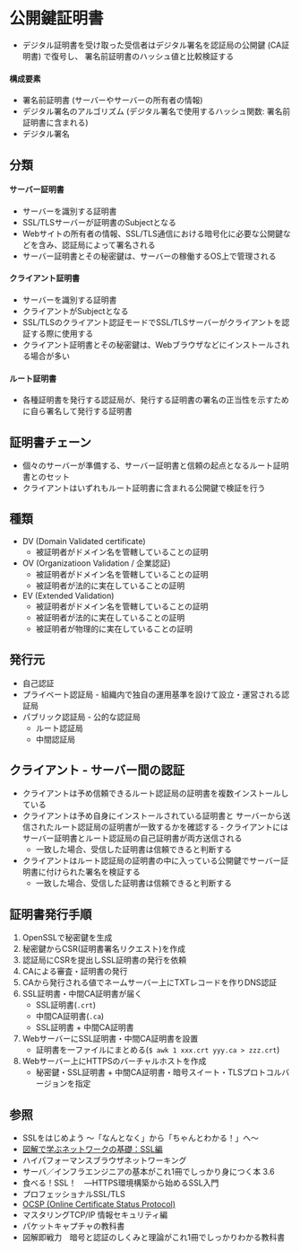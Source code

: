 # 公開鍵証明書
- デジタル証明書を受け取った受信者はデジタル署名を認証局の公開鍵 (CA証明書) で復号し、
  署名前証明書のハッシュ値と比較検証する

#### 構成要素
- 署名前証明書 (サーバーやサーバーの所有者の情報)
- デジタル署名のアルゴリズム (デジタル署名で使用するハッシュ関数: 署名前証明書に含まれる)
- デジタル署名

## 分類
#### サーバー証明書
- サーバーを識別する証明書
- SSL/TLSサーバーが証明書のSubjectとなる
- Webサイトの所有者の情報、SSL/TLS通信における暗号化に必要な公開鍵などを含み、認証局によって署名される
- サーバー証明書とその秘密鍵は、サーバーの稼働するOS上で管理される

#### クライアント証明書
- サーバーを識別する証明書
- クライアントがSubjectとなる
- SSL/TLSのクライアント認証モードでSSL/TLSサーバーがクライアントを認証する際に使用する
- クライアント証明書とその秘密鍵は、Webブラウザなどにインストールされる場合が多い

#### ルート証明書
- 各種証明書を発行する認証局が、発行する証明書の署名の正当性を示すために自ら署名して発行する証明書

## 証明書チェーン
- 個々のサーバーが準備する、サーバー証明書と信頼の起点となるルート証明書とのセット
- クライアントはいずれもルート証明書に含まれる公開鍵で検証を行う

## 種類
- DV (Domain Validated certificate)
  - 被証明者がドメイン名を管轄していることの証明
- OV (Organizatioon Validation / 企業認証)
  - 被証明者がドメイン名を管轄していることの証明
  - 被証明者が法的に実在していることの証明
- EV (Extended Validation)
  - 被証明者がドメイン名を管轄していることの証明
  - 被証明者が法的に実在していることの証明
  - 被証明者が物理的に実在していることの証明

## 発行元
- 自己認証
- プライベート認証局 - 組織内で独自の運用基準を設けて設立・運営される認証局
- パブリック認証局 - 公的な認証局
  - ルート認証局
  - 中間認証局

## クライアント - サーバー間の認証
- クライアントは予め信頼できるルート認証局の証明書を複数インストールしている
- クライアントは予め自身にインストールされている証明書と
  サーバーから送信されたルート認証局の証明書が一致するかを確認する
  ‐ クライアントにはサーバー証明書とルート認証局の自己証明書が両方送信される
  - 一致した場合、受信した証明書は信頼できると判断する
- クライアントはルート認証局の証明書の中に入っている公開鍵でサーバー証明書に付けられた署名を検証する
  - 一致した場合、受信した証明書は信頼できると判断する

## 証明書発行手順
1. OpenSSLで秘密鍵を生成
2. 秘密鍵からCSR(証明書署名リクエスト)を作成
3. 認証局にCSRを提出しSSL証明書の発行を依頼
4. CAによる審査・証明書の発行
5. CAから発行される値でネームサーバー上にTXTレコードを作りDNS認証
6. SSL証明書・中間CA証明書が届く
    - SSL証明書(`.crt`)
    - 中間CA証明書(`.ca`)
    - SSL証明書 + 中間CA証明書
7. WebサーバーにSSL証明書・中間CA証明書を設置
    - 証明書を一ファイルにまとめる(`$ awk 1 xxx.crt yyy.ca > zzz.crt`)
8. Webサーバー上にHTTPSのバーチャルホストを作成
    - 秘密鍵・SSL証明書 + 中間CA証明書・暗号スイート・TLSプロトコルバージョンを指定

## 参照
- SSLをはじめよう ～「なんとなく」から「ちゃんとわかる！」へ～
- [図解で学ぶネットワークの基礎：SSL編](https://xtech.nikkei.com/it/article/COLUMN/20071002/283518/)
- ハイパフォーマンスブラウザネットワーキング
- サーバ／インフラエンジニアの基本がこれ1冊でしっかり身につく本 3.6
- 食べる！SSL！　―HTTPS環境構築から始めるSSL入門
- プロフェッショナルSSL/TLS
- [OCSP (Online Certificate Status Protocol)](https://www.cybertrust.co.jp/sureserver/support/glossary/ocsp.html)
- マスタリングTCP/IP 情報セキュリティ編
- パケットキャプチャの教科書
- 図解即戦力　暗号と認証のしくみと理論がこれ1冊でしっかりわかる教科書
